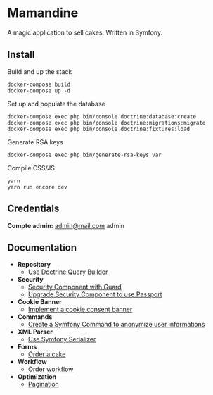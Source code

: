 # Mamandine

A magic application to sell cakes.
Written in Symfony.

## Install

Build and up the stack

```
docker-compose build
docker-compose up -d
```

Set up and populate the database

```
docker-compose exec php bin/console doctrine:database:create
docker-compose exec php bin/console doctrine:migrations:migrate
docker-compose exec php bin/console doctrine:fixtures:load
```

Generate RSA keys

```
docker-compose exec php bin/generate-rsa-keys var
```

Compile CSS/JS

```
yarn
yarn run encore dev
```

## Credentials

**Compte admin:** admin@mail.com admin

## Documentation

- **Repository**
  - [Use Doctrine Query Builder](doc/query-builder.md)
- **Security**
  - [Security Component with Guard](doc/create-api-with-guard-and-jwt.md)
  - [Upgrade Security Component to use Passport](doc/upgrade-security-component.md)
- **Cookie Banner**
  - [Implement a cookie consent banner](doc/cookie-consent.md)
- **Commands**
  - [Create a Symfony Command to anonymize user informations](doc/create-symfony-command.md)
- **XML Parser**
  - [Use Symfony Serializer](doc/use-symfony-serializer.md)
- **Forms**
  - [Order a cake](doc/order-a-cake.md)
- **Workflow**
  - [Order workflow](doc/order-workflow.md)
- **Optimization**
  - [Pagination](doc/pagination.md)
